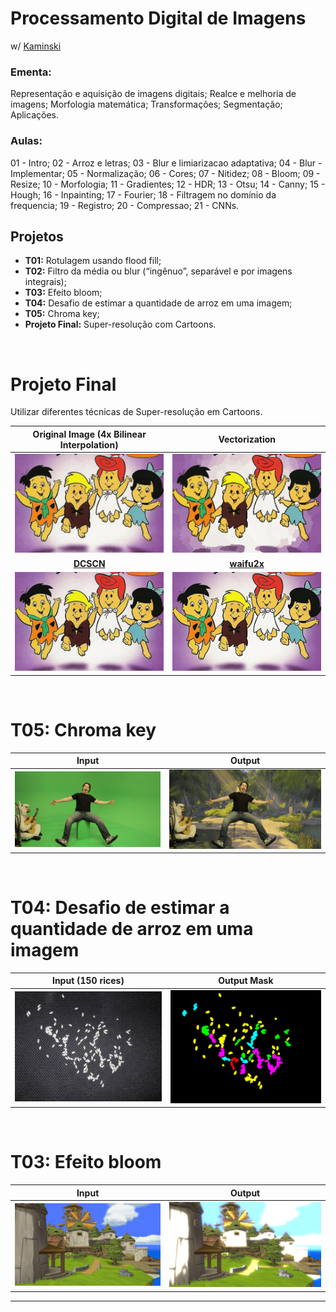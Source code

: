 # Processamento Digital de Imagens
w/ [Kaminski](https://github.com/lucaskfreitas)

 ### Ementa:
Representação e aquisição de imagens digitais; 
Realce e melhoria de imagens; 
Morfologia matemática; 
Transformações; 
Segmentação; 
Aplicações.

 ### Aulas:
01 - Intro;
02 - Arroz e letras;
03 - Blur e limiarizacao adaptativa;
04 - Blur - Implementar;
05 - Normalização;
06 - Cores;
07 - Nitidez;
08 - Bloom;
09 - Resize;
10 - Morfologia;
11 - Gradientes;
12 - HDR;
13 - Otsu;
14 - Canny;
15 - Hough;
16 - Inpainting;
17 - Fourier;
18 - Filtragem no domínio da frequencia;
19 - Registro;
20 - Compressao;
21 - CNNs.

 ## Projetos
  - __T01:__ Rotulagem usando flood fill;
  - __T02:__ Filtro da média ou blur (“ingênuo”, separável e por imagens integrais);
  - __T03:__ Efeito bloom;
  - __T04:__ Desafio de estimar a quantidade de arroz em uma imagem;
  - __T05:__ Chroma key;
  - __Projeto Final:__ Super-resolução com Cartoons.
  
  <br>
  
  # Projeto Final
Utilizar diferentes técnicas de Super-resolução em Cartoons.

__Original Image (4x Bilinear Interpolation)__  |  __Vectorization__
:-------------------------:|:-------------------------:
<img src="Final/imgs/App/0_4x_bilinear.png" > |  <img src="Final/imgs/App/6_inpaint.png" >
__[DCSCN](https://github.com/jiny2001/dcscn-super-resolution)__  |  __[waifu2x](https://github.com/nagadomi/waifu2x)__
<img src="Final/imgs/App/7_dcscn.jpg" > |  <img src="Final/imgs/App/8_waifu.png" >

  <br> 
  
  # T05: Chroma key

Input |  Output
:-------------------------:|:-------------------------:
<img src="T05/img/4.png" > |  <img src="T05/img_out/4.png" >

  <br>  
  
  # T04: Desafio de estimar a quantidade de arroz em uma imagem
  
  Input (150 rices) |  Output Mask
:-------------------------:|:-------------------------:
<img src="T04/150.png" > |  <img src="T04/150m.png" >
  
   <br>  
   
  # T03: Efeito bloom
  
  Input  |  Output 
:-------------------------:|:-------------------------:
<img src="T03/WindWakerGC.png" > |  <img src="T03/saida.png" >
  
***
